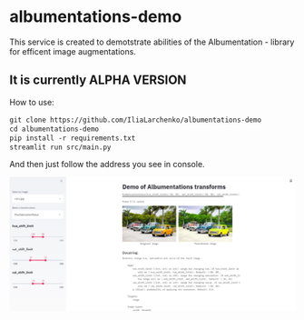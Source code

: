 # albumentations-demo

This service is created to demotstrate abilities of the Albumentation - library for efficent image augmentations.


## It is currently ALPHA VERSION

How to use:
```
git clone https://github.com/IliaLarchenko/albumentations-demo
cd albumentations-demo
pip install -r requirements.txt
streamlit run src/main.py
```

And then just follow the address you see in console.

![screenshot](docs/readme.jpg?raw=true)